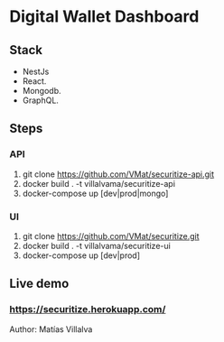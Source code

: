 # Digital Wallet Dashboard

## Stack

  - NestJs  
  - React. 
  - Mongodb. 
  - GraphQL. 

## Steps

### API
1) git clone https://github.com/VMat/securitize-api.git
2) docker build . -t villalvama/securitize-api
3) docker-compose up [dev|prod|mongo]

### UI
1) git clone https://github.com/VMat/securitize.git
2) docker build . -t villalvama/securitize-ui
3) docker-compose up [dev|prod]

## Live demo
### https://securitize.herokuapp.com/


Author: Matías Villalva
